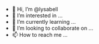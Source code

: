 - 👋 Hi, I’m @lysabell
- 👀 I’m interested in ...
- 🌱 I’m currently learning ...
- 💞️ I’m looking to collaborate on ...
- 📫 How to reach me ...

<!---
lysabell/lysabell is a ✨ special ✨ repository because its `README.md` (this file) appears on your GitHub profile.
You can click the Preview link to take a look at your changes.
--->
